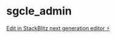 # sgcle_admin

[Edit in StackBlitz next generation editor ⚡️](https://stackblitz.com/~/github.com/sinscrit/sgcle_admin)